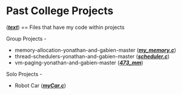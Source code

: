 # Past College Projects #

(<ins><strong><em>text</em></strong></ins>) == Files that have my code within projects

Group Projects -  
  -  memory-allocation-yonathan-and-gabien-master (<ins><strong><em>my_memory.c</em></strong></ins>)  
  -  thread-schedulers-yonathan-and-gabien-master (<ins><strong><em>scheduler.c</em></strong></ins>)  
  -  vm-paging-yonathan-and-gabien-master (<ins><strong><em>473_mm</em></strong></ins>)  
  
 Solo Projects -  
  -  Robot Car (<em><strong><ins>myCar.c</em></strong></ins>)  
